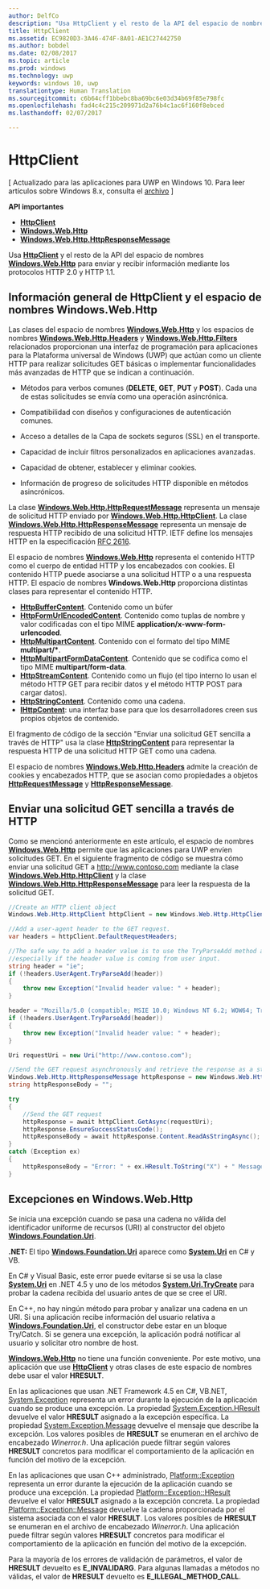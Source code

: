 ```yaml
---
author: DelfCo
description: "Usa HttpClient y el resto de la API del espacio de nombres Windows.Web.Http para enviar y recibir información mediante los protocolos HTTP 2.0 y HTTP 1.1."
title: HttpClient
ms.assetid: EC9820D3-3A46-474F-8A01-AE1C27442750
ms.author: bobdel
ms.date: 02/08/2017
ms.topic: article
ms.prod: windows
ms.technology: uwp
keywords: windows 10, uwp
translationtype: Human Translation
ms.sourcegitcommit: c6b64cff1bbebc8ba69bc6e03d34b69f85e798fc
ms.openlocfilehash: fad4c4c215c209971d2a76b4c1ac6f160f8ebced
ms.lasthandoff: 02/07/2017

---
```


# <a name="httpclient"></a>HttpClient

\[ Actualizado para las aplicaciones para UWP en Windows 10. Para leer artículos sobre Windows 8.x, consulta el [archivo](http://go.microsoft.com/fwlink/p/?linkid=619132) \]

**API importantes**

-   [**HttpClient**](https://msdn.microsoft.com/library/windows/apps/dn298639)
-   [**Windows.Web.Http**](https://msdn.microsoft.com/library/windows/apps/dn279692)
-   [**Windows.Web.Http.HttpResponseMessage**](https://msdn.microsoft.com/library/windows/apps/dn279631)

Usa [**HttpClient**](https://msdn.microsoft.com/library/windows/apps/dn298639) y el resto de la API del espacio de nombres [**Windows.Web.Http**](https://msdn.microsoft.com/library/windows/apps/dn279692) para enviar y recibir información mediante los protocolos HTTP 2.0 y HTTP 1.1.

## <a name="overview-of-httpclient-and-the-windowswebhttp-namespace"></a>Información general de HttpClient y el espacio de nombres Windows.Web.Http

Las clases del espacio de nombres [**Windows.Web.Http**](https://msdn.microsoft.com/library/windows/apps/dn279692) y los espacios de nombres [**Windows.Web.Http.Headers**](https://msdn.microsoft.com/library/windows/apps/dn252713) y [**Windows.Web.Http.Filters**](https://msdn.microsoft.com/library/windows/apps/dn298623) relacionados proporcionan una interfaz de programación para aplicaciones para la Plataforma universal de Windows (UWP) que actúan como un cliente HTTP para realizar solicitudes GET básicas o implementar funcionalidades más avanzadas de HTTP que se indican a continuación.

-   Métodos para verbos comunes (**DELETE**, **GET**, **PUT** y **POST**). Cada una de estas solicitudes se envía como una operación asincrónica.

-   Compatibilidad con diseños y configuraciones de autenticación comunes.

-   Acceso a detalles de la Capa de sockets seguros (SSL) en el transporte.

-   Capacidad de incluir filtros personalizados en aplicaciones avanzadas.

-   Capacidad de obtener, establecer y eliminar cookies.

-   Información de progreso de solicitudes HTTP disponible en métodos asincrónicos.

La clase [**Windows.Web.Http.HttpRequestMessage**](https://msdn.microsoft.com/library/windows/apps/dn279617) representa un mensaje de solicitud HTTP enviado por [**Windows.Web.Http.HttpClient**](https://msdn.microsoft.com/library/windows/apps/dn298639). La clase [**Windows.Web.Http.HttpResponseMessage**](https://msdn.microsoft.com/library/windows/apps/dn279631) representa un mensaje de respuesta HTTP recibido de una solicitud HTTP. IETF define los mensajes HTTP en la especificación [RFC 2616](http://go.microsoft.com/fwlink/p/?linkid=241642).

El espacio de nombres [**Windows.Web.Http**](https://msdn.microsoft.com/library/windows/apps/dn279692) representa el contenido HTTP como el cuerpo de entidad HTTP y los encabezados con cookies. El contenido HTTP puede asociarse a una solicitud HTTP o a una respuesta HTTP. El espacio de nombres **Windows.Web.Http** proporciona distintas clases para representar el contenido HTTP.

-   [**HttpBufferContent**](https://msdn.microsoft.com/library/windows/apps/dn298625). Contenido como un búfer
-   [**HttpFormUrlEncodedContent**](https://msdn.microsoft.com/library/windows/apps/dn298685). Contenido como tuplas de nombre y valor codificadas con el tipo MIME **application/x-www-form-urlencoded**.
-   [**HttpMultipartContent**](https://msdn.microsoft.com/library/windows/apps/dn298708). Contenido con el formato del tipo MIME **multipart/\***.
-   [**HttpMultipartFormDataContent**](https://msdn.microsoft.com/library/windows/apps/dn279596). Contenido que se codifica como el tipo MIME **multipart/form-data**.
-   [**HttpStreamContent**](https://msdn.microsoft.com/library/windows/apps/dn279649). Contenido como un flujo (el tipo interno lo usan el método HTTP GET para recibir datos y el método HTTP POST para cargar datos).
-   [**HttpStringContent**](https://msdn.microsoft.com/library/windows/apps/dn279661). Contenido como una cadena.
-   [**IHttpContent**](https://msdn.microsoft.com/library/windows/apps/dn279684): una interfaz base para que los desarrolladores creen sus propios objetos de contenido.

El fragmento de código de la sección "Enviar una solicitud GET sencilla a través de HTTP" usa la clase [**HttpStringContent**](https://msdn.microsoft.com/library/windows/apps/dn279661) para representar la respuesta HTTP de una solicitud HTTP GET como una cadena.

El espacio de nombres [**Windows.Web.Http.Headers**](https://msdn.microsoft.com/library/windows/apps/dn252713) admite la creación de cookies y encabezados HTTP, que se asocian como propiedades a objetos [**HttpRequestMessage**](https://msdn.microsoft.com/library/windows/apps/dn279617) y [**HttpResponseMessage**](https://msdn.microsoft.com/library/windows/apps/dn279631).

## <a name="send-a-simple-get-request-over-http"></a>Enviar una solicitud GET sencilla a través de HTTP

Como se mencionó anteriormente en este artículo, el espacio de nombres [**Windows.Web.Http**](https://msdn.microsoft.com/library/windows/apps/dn279692) permite que las aplicaciones para UWP envíen solicitudes GET. En el siguiente fragmento de código se muestra cómo enviar una solicitud GET a http://www.contoso.com mediante la clase [**Windows.Web.Http.HttpClient**](https://msdn.microsoft.com/library/windows/apps/dn298639) y la clase [**Windows.Web.Http.HttpResponseMessage**](https://msdn.microsoft.com/library/windows/apps/dn279631) para leer la respuesta de la solicitud GET.

```csharp
//Create an HTTP client object
Windows.Web.Http.HttpClient httpClient = new Windows.Web.Http.HttpClient();

//Add a user-agent header to the GET request. 
var headers = httpClient.DefaultRequestHeaders;

//The safe way to add a header value is to use the TryParseAdd method and verify the return value is true,
//especially if the header value is coming from user input.
string header = "ie";
if (!headers.UserAgent.TryParseAdd(header))
{
    throw new Exception("Invalid header value: " + header);
}

header = "Mozilla/5.0 (compatible; MSIE 10.0; Windows NT 6.2; WOW64; Trident/6.0)";
if (!headers.UserAgent.TryParseAdd(header))
{
    throw new Exception("Invalid header value: " + header);
}

Uri requestUri = new Uri("http://www.contoso.com");

//Send the GET request asynchronously and retrieve the response as a string.
Windows.Web.Http.HttpResponseMessage httpResponse = new Windows.Web.Http.HttpResponseMessage();
string httpResponseBody = "";

try
{
    //Send the GET request
    httpResponse = await httpClient.GetAsync(requestUri);
    httpResponse.EnsureSuccessStatusCode();
    httpResponseBody = await httpResponse.Content.ReadAsStringAsync();
}
catch (Exception ex)
{
    httpResponseBody = "Error: " + ex.HResult.ToString("X") + " Message: " + ex.Message;
}
```

## <a name="exceptions-in-windowswebhttp"></a>Excepciones en Windows.Web.Http

Se inicia una excepción cuando se pasa una cadena no válida del identificador uniforme de recursos (URI) al constructor del objeto [**Windows.Foundation.Uri**](https://msdn.microsoft.com/library/windows/apps/br225998).

**.NET:**  El tipo [**Windows.Foundation.Uri**](https://msdn.microsoft.com/library/windows/apps/br225998) aparece como [**System.Uri**](https://msdn.microsoft.com/library/windows/apps/xaml/system.uri.aspx) en C# y VB.

En C# y Visual Basic, este error puede evitarse si se usa la clase [**System.Uri**](https://msdn.microsoft.com/library/windows/apps/xaml/system.uri.aspx) en .NET 4.5 y uno de los métodos [**System.Uri.TryCreate**](https://msdn.microsoft.com/library/windows/apps/xaml/system.uri.trycreate.aspx) para probar la cadena recibida del usuario antes de que se cree el URI.

En C++, no hay ningún método para probar y analizar una cadena en un URI. Si una aplicación recibe información del usuario relativa a [**Windows.Foundation.Uri**](https://msdn.microsoft.com/library/windows/apps/br225998), el constructor debe estar en un bloque Try/Catch. Si se genera una excepción, la aplicación podrá notificar al usuario y solicitar otro nombre de host.

[**Windows.Web.Http**](https://msdn.microsoft.com/library/windows/apps/dn279692) no tiene una función conveniente. Por este motivo, una aplicación que use [**HttpClient**](https://msdn.microsoft.com/library/windows/apps/dn298639) y otras clases de este espacio de nombres debe usar el valor **HRESULT**.

En las aplicaciones que usan .NET Framework 4.5 en C#, VB.NET, [System.Exception](http://msdn.microsoft.com/library/system.exception.aspx) representa un error durante la ejecución de la aplicación cuando se produce una excepción. La propiedad [System.Exception.HResult](http://msdn.microsoft.com/library/system.exception.hresult.aspx) devuelve el valor **HRESULT** asignado a la excepción específica. La propiedad [System.Exception.Message](http://msdn.microsoft.com/library/system.exception.message.aspx) devuelve el mensaje que describe la excepción. Los valores posibles de **HRESULT** se enumeran en el archivo de encabezado *Winerror.h*. Una aplicación puede filtrar según valores **HRESULT** concretos para modificar el comportamiento de la aplicación en función del motivo de la excepción.

En las aplicaciones que usan C++ administrado, [Platform::Exception](http://msdn.microsoft.com/library/windows/apps/hh755825.aspx) representa un error durante la ejecución de la aplicación cuando se produce una excepción. La propiedad [Platform::Exception::HResult](http://msdn.microsoft.com/library/windows/apps/hh763371.aspx) devuelve el valor **HRESULT** asignado a la excepción concreta. La propiedad [Platform::Exception::Message](http://msdn.microsoft.com/library/windows/apps/hh763375.aspx) devuelve la cadena proporcionada por el sistema asociada con el valor **HRESULT**. Los valores posibles de **HRESULT** se enumeran en el archivo de encabezado *Winerror.h*. Una aplicación puede filtrar según valores **HRESULT** concretos para modificar el comportamiento de la aplicación en función del motivo de la excepción.

Para la mayoría de los errores de validación de parámetros, el valor de **HRESULT** devuelto es **E\_INVALIDARG**. Para algunas llamadas a métodos no válidas, el valor de **HRESULT** devuelto es **E\_ILLEGAL\_METHOD\_CALL**.


